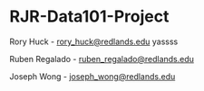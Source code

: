 # RJR-Data101-Project
Rory Huck - rory_huck@redlands.edu
yassss

Ruben Regalado - ruben_regalado@redlands.edu

Joseph Wong - joseph_wong@redlands.edu